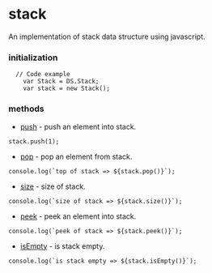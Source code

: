 # stack 

An implementation of stack data structure using javascript.

### initialization 

```
  // Code example
    var Stack = DS.Stack;
    var stack = new Stack();  
```

### methods
* [push](./stack.js) - push an element into stack.
```
stack.push(1);
```
 
* [pop](./stack.js) - pop an element from stack.
```
console.log(`top of stack => ${stack.pop()}`);
```

* [size](./stack.js) - size of stack.
```
console.log(`size of stack => ${stack.size()}`);
```

* [peek](./stack.js) - peek an element into stack.
```
console.log(`peek of stack => ${stack.peek()}`);
```

* [isEmpty](./stack.js) - is stack empty. 
```
console.log(`is stack empty => ${stack.isEmpty()}`);
```
